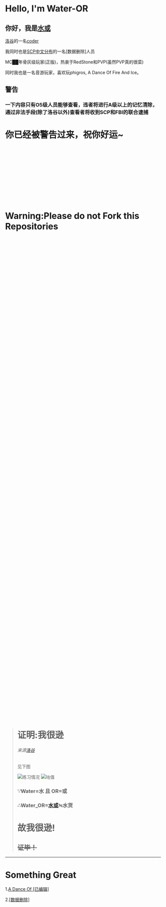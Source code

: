 # Hello, I'm Water-OR


## 你好，我是[水或](https://space.bilibili.com/1217757764)

[洛谷](https://www.luogu.com.cn)的一名[coder](https://www.luogu.com.cn/user/477761)

我同时也是[SCP中文分布](http://scp-wiki-cn.wikidot.com/)的一名[数据删除]人员

MC██年骨灰级玩家(正版)，热衷于RedStone和PVP(虽然PVP真的很菜)

同时我也是一名音游玩家，喜欢玩phigros, A Dance Of Fire And Ice。

## 警告
### 一下内容只有O5级人员能够查看，违者将进行A级以上的记忆清除，通过非法手段(除了洛谷以外)查看者将收到SCP和FBI的联合逮捕

# 你已经被警告过来，祝你好运~

<br/>
<br/>
<br/>
<br/>
<br/>
<br/>
<br/>
<br/>
<br/>
<br/>

# Warning:Please do not Fork this Repositories

<br/>
<br/>
<br/>
<br/>
<br/>
<br/>
<br/>
<br/>
<br/>
<br/>
<br/>
<br/>
<br/>
<br/>
<br/>
<br/>
<br/>
<br/>
<br/>
<br/>
<br/>
<br/>
<br/>
<br/>
<br/>
<br/>
<br/>
<br/>
<br/>
<br/>
<br/>
<br/>
<br/>
<br/>
<br/>
<br/>
<br/>
<br/>
<br/>
<br/>
<br/>
<br/>
<br/>
<br/>
<br/>
<br/>
<br/>
<br/>
<br/>
<br/>
<br/>
<br/>
<br/>
<br/>
<br/>
<br/>
<br/>
<br/>
<br/>
<br/>
<br/>
<br/>
<br/>
<br/>
<br/>
<br/>
<br/>
<br/>
<br/>
<br/>
<br/>
<br/>
<br/>
<br/>
<br/>
<br/>
<br/>
<br/>
<br/>
<br/>
<br/>
<br/>
<br/>
<br/>
<br/>
<br/>
<br/>
<br/>
<br/>
<br/>
<br/>

># 证明:我很逊
>###### 来源[洛谷](luogu.com.cn)
>见下图
>
>![练习情况](https://luogu.wao3.cn/api/practice?id=477761&dark_mode=true)
>![咕值](https://luogu.wao3.cn/api/guzhi?id=477761&scores=100,15,0,18,0&dark_mode=true)
>### ∵Water=水 且 OR=或
>### ∴Water_OR=[水或](https://space.bilibili.com/1217757764?from=search&seid=4990810313234115201&spm_id_from=333.337.0.0)≒水货
># 故我很逊!
>## ~~证毕！~~
---
# Something Great
1.[A Dance Of [已编辑]](https://hive.indienova.com/farm/html5/adofai/index.html)

2.[[数据删除]](http://scp-wiki-cn.wikidot.com/)
